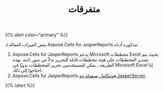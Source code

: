 ﻿---
title: متفرقات
type: docs
weight: 70
url: /ar/jasperreports/miscellaneous/
---
{{% alert color="primary" %}} 

بعض الميزات الفعالة لـ Aspose.Cells for JasperReports مذكورة أدناه:

1. Aspose.Cells for JasperReports يدعم Microsoft مخططات Excel بحيث يتم تصدير المخططات على هيئة مخططات قابلة للتحرير بدلاً من صور ثابتة. بهذه الطريقة ، يمكن للمستخدمين تحرير المخططات يدويًا في Microsoft Excel إذا احتاجوا إلى ذلك.
 2. Aspose.Cells for JasperReports هو[تتكامل بسهولة مع JasperServer](/cells/ar/jasperreports/integration-with-jasperserver/).

{{% /alert %}}
